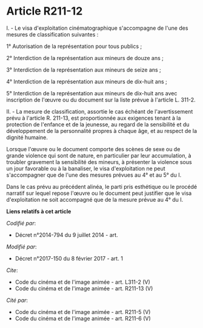 # Article R211-12

I. - Le visa d'exploitation cinématographique s'accompagne de l'une des mesures de classification suivantes :

1° Autorisation de la représentation pour tous publics ; 

2° Interdiction de la représentation aux mineurs de douze ans ; 

3° Interdiction de la représentation aux mineurs de seize ans ; 

4° Interdiction de la représentation aux mineurs de dix-huit ans ; 

5° Interdiction de la représentation aux mineurs de dix-huit ans avec inscription de l'œuvre ou du document sur la liste
prévue à l'article L. 311-2. 

II. - La mesure de classification, assortie le cas échéant de l'avertissement prévu à l'article R. 211-13, est proportionnée
aux exigences tenant à la protection de l'enfance et de la jeunesse, au regard de la sensibilité et du développement de la
personnalité propres à chaque âge, et au respect de la dignité humaine. 

Lorsque l'œuvre ou le document comporte des scènes de sexe ou de grande violence qui sont de nature, en particulier par leur
accumulation, à troubler gravement la sensibilité des mineurs, à présenter la violence sous un jour favorable ou à la
banaliser, le visa d'exploitation ne peut s'accompagner que de l'une des mesures prévues au 4° et au 5° du I. 

Dans le cas prévu au précédent alinéa, le parti pris esthétique ou le procédé narratif sur lequel repose l'œuvre ou le
document peut justifier que le visa d'exploitation ne soit accompagné que de la mesure prévue au 4° du I.

**Liens relatifs à cet article**

_Codifié par_:

  - Décret n°2014-794 du 9 juillet 2014 - art.

_Modifié par_:

  - Décret n°2017-150 du 8 février 2017 - art. 1

_Cite_:

  - Code du cinéma et de l'image animée - art. L311-2 (V)
  - Code du cinéma et de l'image animée - art. R211-13 (V)

_Cité par_:

  - Code du cinéma et de l'image animée - art. R211-5 (V)
  - Code du cinéma et de l'image animée - art. R211-6 (V)
